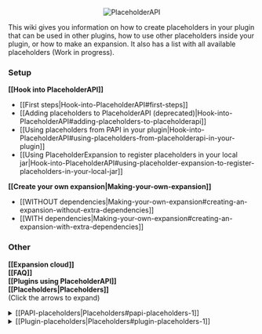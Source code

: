 <p align="center">
  <img src="https://www.spigotmc.org/attachments/logo2-png.323867/" alt="PlaceholderAPI">
</p>  
This wiki gives you information on how to create placeholders in your plugin that can be used in other plugins, how to use other placeholders inside your plugin, or how to make an expansion.  
It also has a list with all available placeholders (Work in progress).

### Setup
**[[Hook into PlaceholderAPI]]**
* [[First steps|Hook-into-PlaceholderAPI#first-steps]]
* [[Adding placeholders to PlaceholderAPI (deprecated)|Hook-into-PlaceholderAPI#adding-placeholders-to-placeholderapi]]
* [[Using placeholders from PAPI in your plugin|Hook-into-PlaceholderAPI#using-placeholders-from-placeholderapi-in-your-plugin]]
* [[Using PlaceholderExpansion to register placeholders in your local jar|Hook-into-PlaceholderAPI#using-placeholder-expansion-to-register-placeholders-in-your-local-jar]]

**[[Create your own expansion|Making-your-own-expansion]]**
* [[WITHOUT dependencies|Making-your-own-expansion#creating-an-expansion-without-extra-dependencies]]
* [[WITH dependencies|Making-your-own-expansion#creating-an-expansion-with-extra-dependencies]]

### Other
**[[Expansion cloud]]**  
**[[FAQ]]**  
**[[Plugins using PlaceholderAPI]]**  
**[[Placeholders|Placeholders]]**  
(Click the arrows to expand)
<details>
  <summary> [[PAPI-placeholders|Placeholders#papi-placeholders-1]] </summary>

  - [[BungeeCord|Placeholders#bungeecord]]
  - [[Javascript|Placeholders#javascript]]
  - [[ListPlayers|Placeholders#listplayer]]
  - [[Math|Placeholders#math]]
  - [[MVdW placeholders|Placeholders#mvdw-placeholders]]
  - [[OtherPlayer|Placeholders#otherplayer]]
  - [[Pinger|Placeholders#pinger]]
  - [[Player|Placeholders#player]]
  - [[Plugin|Placeholders#plugin]]
  - [[RedisBungee|Placeholders#redisbungee]]
  - [[ScoreboardObjectives|Placeholders#scoreboardobjectives]]
  - [[Server|Placeholders#server]]
  - [[Sound|Placeholders#sound]]
  - [[Statistic|Placeholders#statistic]]
  - [[TrueFalse|Placeholders#truefalse]]
</details>
<details>
  <summary> [[Plugin-placeholders|Placeholders#plugin-placeholders-1]] </summary>

  - [[A|Placeholders#a]]
  - [[B|Placeholders#b]]
  - [[C|Placeholders#c]]
  - [[D|Placeholders#d]]
  - [[E|Placeholders#e]]
  - [[F|Placeholders#f]]
  - [[G|Placeholders#g]]
  - [[H|Placeholders#h]]
  - [[I|Placeholders#i]]
  - [[J|Placeholders#j]]
  - [[K|Placeholders#k]]
  - [[L|Placeholders#l]]
  - [[M|Placeholders#m]]
  - [[N|Placeholders#n]]
  - [[O|Placeholders#o]]
  - [[P|Placeholders#p]]
  - [[Q|Placeholders#q]]
  - [[R|Placeholders#r]]
  - [[S|Placeholders#s]]
  - [[T|Placeholders#t]]
  - [[U|Placeholders#u]]
  - [[V|Placeholders#v]]
  - [[W|Placeholders#w]]
</details>